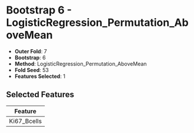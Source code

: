 # Bootstrap 6 - LogisticRegression_Permutation_AboveMean

- **Outer Fold**: 7
- **Bootstrap**: 6
- **Method**: LogisticRegression_Permutation_AboveMean
- **Fold Seed**: 53
- **Features Selected**: 1

## Selected Features

| Feature |
|---------|
| Ki67_Bcells |
